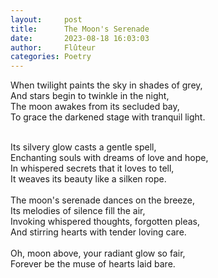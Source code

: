 ```yaml
---
layout:     post
title:      The Moon's Serenade
date:       2023-08-18 16:03:03 
author:     Flûteur
categories: Poetry
---
```

When twilight paints the sky in shades of grey,
<br>
And stars begin to twinkle in the night,
<br>
The moon awakes from its secluded bay,
<br>
To grace the darkened stage with tranquil light.
<br>

<br>
Its silvery glow casts a gentle spell,
<br>
Enchanting souls with dreams of love and hope,
<br>
In whispered secrets that it loves to tell,
<br>
It weaves its beauty like a silken rope.
<br>

<br>
The moon's serenade dances on the breeze,
<br>
Its melodies of silence fill the air,
<br>
Invoking whispered thoughts, forgotten pleas,
<br>
And stirring hearts with tender loving care.
<br>

<br>
Oh, moon above, your radiant glow so fair,
<br>
Forever be the muse of hearts laid bare.